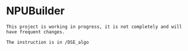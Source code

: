 # NPUBuilder

    This project is working in progress, it is not completely and will have frequent changes.

    The instruction is in /DSE_algo
